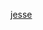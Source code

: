 <!--
 * @Date: 2025-02-07 21:23:45
 * @LastEditors: JessGuo
 * @LastEditTime: 2025-02-08 08:31:12
 * @FilePath: /astro-nano/README.md
-->
[jesse](https://jesseguox.github.io)
